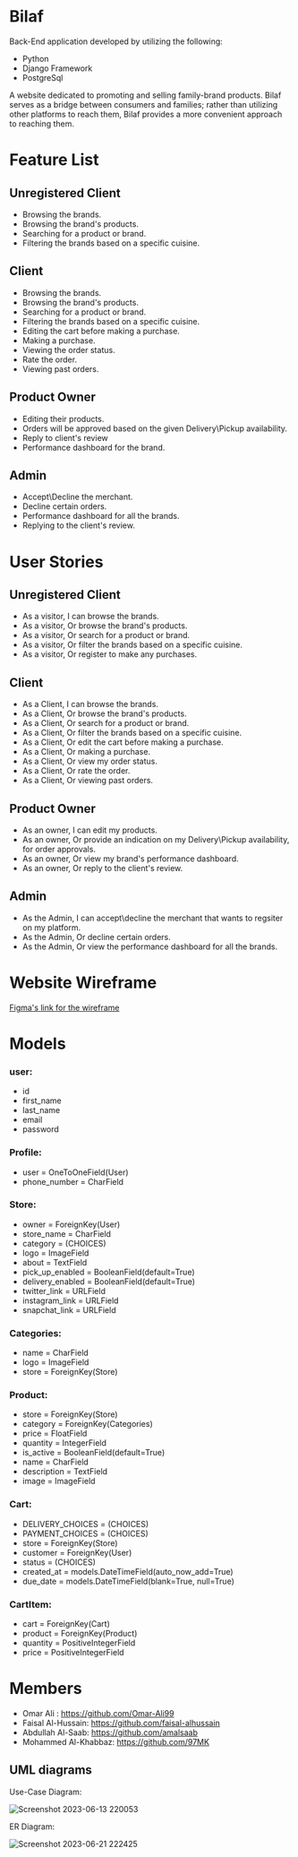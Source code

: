 # Bilaf

Back-End application developed by utilizing the following: 
- Python
- Django Framework
- PostgreSql

A website dedicated to promoting and selling family-brand products. Bilaf serves as a bridge between consumers and families; rather than utilizing other platforms to reach them, Bilaf provides a more convenient approach to reaching them. 



# Feature List
## Unregistered Client
- Browsing the brands.
- Browsing the brand's products.
- Searching for a product or brand.
- Filtering the brands based on a specific cuisine.
## Client 
- Browsing the brands.
- Browsing the brand's products.
- Searching for a product or brand.
- Filtering the brands based on a specific cuisine.
- Editing the cart before making a purchase.
- Making a purchase.
- Viewing the order status.
- Rate the order.
- Viewing past orders.
## Product Owner
- Editing their products.
- Orders will be approved based on the given Delivery\Pickup availability. 
- Reply to client's review
- Performance dashboard for the brand.
## Admin
- Accept\Decline the merchant.
- Decline certain orders.
- Performance dashboard for all the brands.
- Replying to the client's review.

# User Stories
## Unregistered Client
- As a visitor, I can browse the brands.
- As a visitor, Or browse the brand's products.
- As a visitor, Or search for a product or brand.
- As a visitor, Or filter the brands based on a specific cuisine.
- As a visitor, Or register to make any purchases.
## Client
- As a Client, I can browse the brands.
- As a Client, Or browse the brand's products.
- As a Client, Or search for a product or brand.
- As a Client, Or filter the brands based on a specific cuisine.
- As a Client, Or edit the cart before making a purchase.
- As a Client, Or making a purchase.
- As a Client, Or view my order status.
- As a Client, Or rate the order.
- As a Client, Or viewing past orders.
## Product Owner
- As an owner, I can edit my products.
- As an owner, Or provide an indication on my Delivery\Pickup availability, for order approvals.
- As an owner, Or view my brand's performance dashboard.
- As an owner, Or reply to the client's review.
## Admin
-  As the Admin, I can accept\decline the merchant that wants to regsiter on my platform.
-  As the Admin, Or decline certain orders.
-  As the Admin, Or view the performance dashboard for all the brands.
# Website Wireframe
[Figma's link for the wireframe](https://www.figma.com/file/Pyn0ZtL60KFQpZrYi6JKpK/Bilaf?type=design&node-id=0-1&t=6D7QYlY7L2egdGfx-0)

# Models 
### user:
- id
- first_name
- last_name
- email
- password

### Profile:
- user = OneToOneField(User)
- phone_number = CharField
    
### Store:
- owner = ForeignKey(User)
- store_name = CharField
- category = (CHOICES)
- logo = ImageField
- about = TextField
- pick_up_enabled = BooleanField(default=True)
- delivery_enabled = BooleanField(default=True)
- twitter_link = URLField
- instagram_link = URLField
- snapchat_link = URLField

### Categories:
- name = CharField
- logo = ImageField
- store = ForeignKey(Store)

### Product:
- store = ForeignKey(Store)
- category = ForeignKey(Categories)
- price = FloatField
- quantity = IntegerField
- is_active = BooleanField(default=True)
- name = CharField
- description = TextField
- image = ImageField

### Cart:
- DELIVERY_CHOICES = (CHOICES)
- PAYMENT_CHOICES = (CHOICES)
- store = ForeignKey(Store)
- customer = ForeignKey(User)
- status = (CHOICES)
- created_at = models.DateTimeField(auto_now_add=True)
- due_date = models.DateTimeField(blank=True, null=True)

### CartItem:
- cart = ForeignKey(Cart)
- product = ForeignKey(Product)
- quantity = PositiveIntegerField
- price = PositiveIntegerField


# Members

- Omar Ali : https://github.com/Omar-Ali99
- Faisal Al-Hussain: https://github.com/faisal-alhussain
- Abdullah Al-Saab: https://github.com/amalsaab
- Mohammed Al-Khabbaz: https://github.com/97MK


## UML diagrams

 Use-Case Diagram:
 
 
 ![Screenshot 2023-06-13 220053](https://github.com/Omar-Ali99/Bilaf/assets/101348008/afd44a30-070a-432d-9a4b-b6e08ac4f712)
 
 
 ER Diagram:


![Screenshot 2023-06-21 222425](https://github.com/Omar-Ali99/Bilaf/assets/101348008/791d79a3-873b-4679-af28-d2736cead514)





